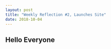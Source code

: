 ```yaml
---
layout: post
title: "Weekly Reflection #2, Launches Site"
date: 2018-10-04
---
```

<h2>Hello Everyone</h2>
